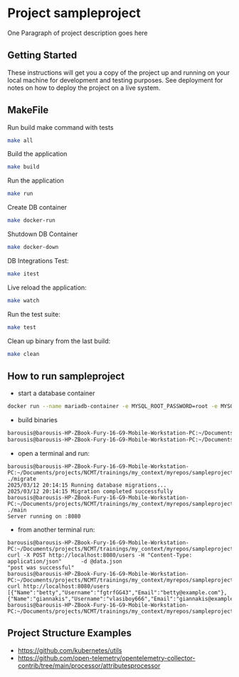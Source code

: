 # Project sampleproject

One Paragraph of project description goes here

## Getting Started

These instructions will get you a copy of the project up and running on your local machine for development and testing purposes. See deployment for notes on how to deploy the project on a live system.

## MakeFile

Run build make command with tests
```bash
make all
```

Build the application
```bash
make build
```

Run the application
```bash
make run
```
Create DB container
```bash
make docker-run
```

Shutdown DB Container
```bash
make docker-down
```

DB Integrations Test:
```bash
make itest
```

Live reload the application:
```bash
make watch
```

Run the test suite:
```bash
make test
```

Clean up binary from the last build:
```bash
make clean
```


## How to run sampleproject

- start a database container

```bash
docker run --name mariadb-container -e MYSQL_ROOT_PASSWORD=root -e MYSQL_DATABASE=testdb -e MYSQL_USER=user -e MYSQL_PASSWORD=password -p 3306:3306 -d mariadb:latest
```

- build binaries
  
```bash
barousis@barousis-HP-ZBook-Fury-16-G9-Mobile-Workstation-PC:~/Documents/projects/NCMT/trainings/my_context/myrepos/sampleproject$ go build -o main cmd/api/main.go 
barousis@barousis-HP-ZBook-Fury-16-G9-Mobile-Workstation-PC:~/Documents/projects/NCMT/trainings/my_context/myrepos/sampleproject$ go build -o migrate cmd/migrate/migrate.go
```

- open a terminal and run:

```
barousis@barousis-HP-ZBook-Fury-16-G9-Mobile-Workstation-PC:~/Documents/projects/NCMT/trainings/my_context/myrepos/sampleproject$ ./migrate 
2025/03/12 20:14:15 Running database migrations...
2025/03/12 20:14:15 Migration completed successfully
barousis@barousis-HP-ZBook-Fury-16-G9-Mobile-Workstation-PC:~/Documents/projects/NCMT/trainings/my_context/myrepos/sampleproject$ ./main 
Server running on :8080
```

- from another terminal run:

```
barousis@barousis-HP-ZBook-Fury-16-G9-Mobile-Workstation-PC:~/Documents/projects/NCMT/trainings/my_context/myrepos/sampleproject$ curl -X POST http://localhost:8080/users -H "Content-Type: application/json"      -d @data.json
"post was successful"
barousis@barousis-HP-ZBook-Fury-16-G9-Mobile-Workstation-PC:~/Documents/projects/NCMT/trainings/my_context/myrepos/sampleproject$ curl http://localhost:8080/users
[{"Name":"betty","Username":"fgtrfGG43","Email":"betty@example.com"},{"Name":"giannakis","Username":"vlasiboy666","Email":"giannakis@example.com"}]
barousis@barousis-HP-ZBook-Fury-16-G9-Mobile-Workstation-PC:~/Documents/projects/NCMT/trainings/my_context/myrepos/sampleproject$
```

## Project Structure Examples
- https://github.com/kubernetes/utils
- https://github.com/open-telemetry/opentelemetry-collector-contrib/tree/main/processor/attributesprocessor
